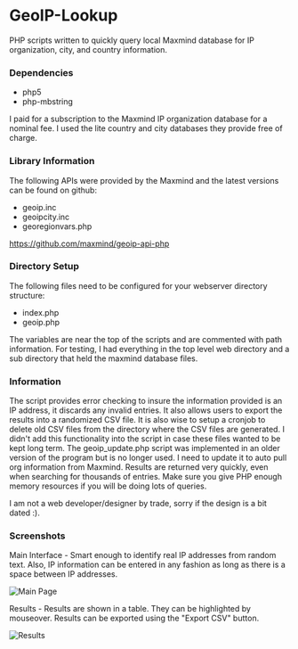 GeoIP-Lookup
============

PHP scripts written to quickly query local Maxmind database for IP organization, city, and country information. 

### Dependencies

* php5
* php-mbstring

I paid for a subscription to the Maxmind IP organization database for a nominal fee. I used the lite country and city databases they provide free of charge. 

### Library Information

The following APIs were provided by the Maxmind and the latest versions can be found on github:

* geoip.inc
* geoipcity.inc
* georegionvars.php

https://github.com/maxmind/geoip-api-php

### Directory Setup

The following files need to be configured for your webserver directory structure:

* index.php
* geoip.php

The variables are near the top of the scripts and are commented with path information. For testing, I had everything in the top level web directory and a sub directory that held the maxmind database files.  

### Information

The script provides error checking to insure the information provided is an IP address, it discards any invalid entries. It also allows users to export the results into a randomized CSV file. It is also wise to setup a cronjob to delete old CSV files from the directory where the CSV files are generated. I didn't add this functionality into the script in case these files wanted to be kept long term. The geoip_update.php script was implemented in an older version of the program but is no longer used. I need to update it to auto pull org information from Maxmind. Results are returned very quickly, even when searching for thousands of entries. Make sure you give PHP enough memory resources if you will be doing lots of queries.  

I am not a web developer/designer by trade, sorry if the design is a bit dated :).  

### Screenshots

Main Interface - Smart enough to identify real IP addresses from random text. Also, IP information can be entered in any fashion as long as there is a space between IP addresses. 

![Main Page](https://github.com/seth-paxton/GeoIP-Lookup/blob/master/screenshot1.png?raw=true)

Results - Results are shown in a table. They can be highlighted by mouseover. Results can be exported using the "Export CSV" button.

![Results](https://github.com/seth-paxton/GeoIP-Lookup/blob/master/screenshot2.png)
